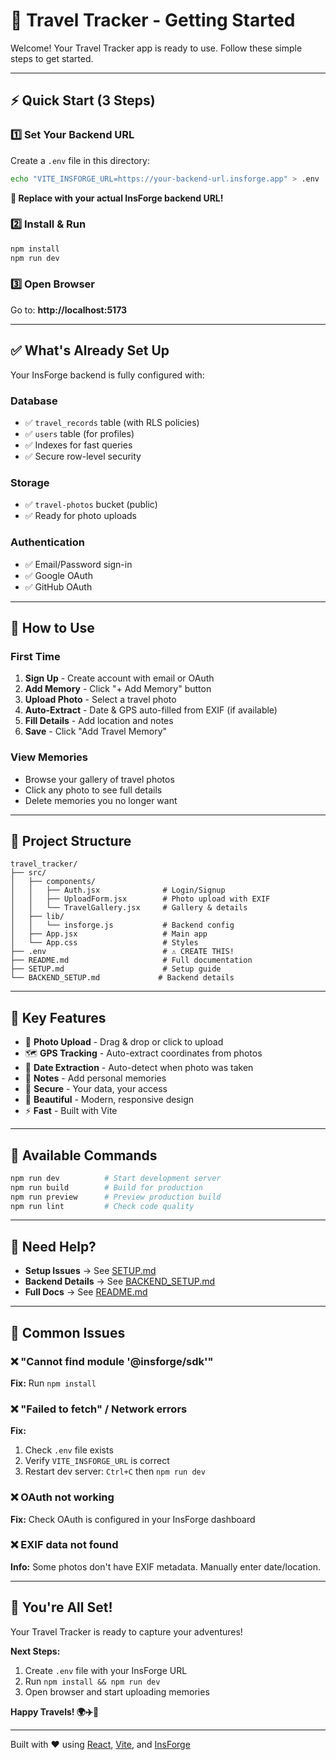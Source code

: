 # 🚀 Travel Tracker - Getting Started

Welcome! Your Travel Tracker app is ready to use. Follow these simple steps to get started.

---

## ⚡ Quick Start (3 Steps)

### 1️⃣ Set Your Backend URL

Create a `.env` file in this directory:

```bash
echo "VITE_INSFORGE_URL=https://your-backend-url.insforge.app" > .env
```

**🔑 Replace with your actual InsForge backend URL!**

### 2️⃣ Install & Run

```bash
npm install
npm run dev
```

### 3️⃣ Open Browser

Go to: **http://localhost:5173**

---

## ✅ What's Already Set Up

Your InsForge backend is fully configured with:

### Database
- ✅ `travel_records` table (with RLS policies)
- ✅ `users` table (for profiles)
- ✅ Indexes for fast queries
- ✅ Secure row-level security

### Storage
- ✅ `travel-photos` bucket (public)
- ✅ Ready for photo uploads

### Authentication
- ✅ Email/Password sign-in
- ✅ Google OAuth
- ✅ GitHub OAuth

---

## 📸 How to Use

### First Time
1. **Sign Up** - Create account with email or OAuth
2. **Add Memory** - Click "+ Add Memory" button
3. **Upload Photo** - Select a travel photo
4. **Auto-Extract** - Date & GPS auto-filled from EXIF (if available)
5. **Fill Details** - Add location and notes
6. **Save** - Click "Add Travel Memory"

### View Memories
- Browse your gallery of travel photos
- Click any photo to see full details
- Delete memories you no longer want

---

## 📁 Project Structure

```
travel_tracker/
├── src/
│   ├── components/
│   │   ├── Auth.jsx              # Login/Signup
│   │   ├── UploadForm.jsx        # Photo upload with EXIF
│   │   └── TravelGallery.jsx     # Gallery & details
│   ├── lib/
│   │   └── insforge.js           # Backend config
│   ├── App.jsx                   # Main app
│   └── App.css                   # Styles
├── .env                          # ⚠️ CREATE THIS!
├── README.md                     # Full documentation
├── SETUP.md                      # Setup guide
└── BACKEND_SETUP.md             # Backend details
```

---

## 🎯 Key Features

- 📸 **Photo Upload** - Drag & drop or click to upload
- 🗺️ **GPS Tracking** - Auto-extract coordinates from photos
- 📅 **Date Extraction** - Auto-detect when photo was taken
- 📝 **Notes** - Add personal memories
- 🔐 **Secure** - Your data, your access
- 🎨 **Beautiful** - Modern, responsive design
- ⚡ **Fast** - Built with Vite

---

## 🔧 Available Commands

```bash
npm run dev          # Start development server
npm run build        # Build for production
npm run preview      # Preview production build
npm run lint         # Check code quality
```

---

## 📖 Need Help?

- **Setup Issues** → See [SETUP.md](./SETUP.md)
- **Backend Details** → See [BACKEND_SETUP.md](./BACKEND_SETUP.md)
- **Full Docs** → See [README.md](./README.md)

---

## 🐛 Common Issues

### ❌ "Cannot find module '@insforge/sdk'"
**Fix:** Run `npm install`

### ❌ "Failed to fetch" / Network errors
**Fix:** 
1. Check `.env` file exists
2. Verify `VITE_INSFORGE_URL` is correct
3. Restart dev server: `Ctrl+C` then `npm run dev`

### ❌ OAuth not working
**Fix:** Check OAuth is configured in your InsForge dashboard

### ❌ EXIF data not found
**Info:** Some photos don't have EXIF metadata. Manually enter date/location.

---

## 🎉 You're All Set!

Your Travel Tracker is ready to capture your adventures!

**Next Steps:**
1. Create `.env` file with your InsForge URL
2. Run `npm install && npm run dev`
3. Open browser and start uploading memories

**Happy Travels! 🌍✈️📸**

---

Built with ❤️ using [React](https://react.dev), [Vite](https://vitejs.dev), and [InsForge](https://insforge.com)

